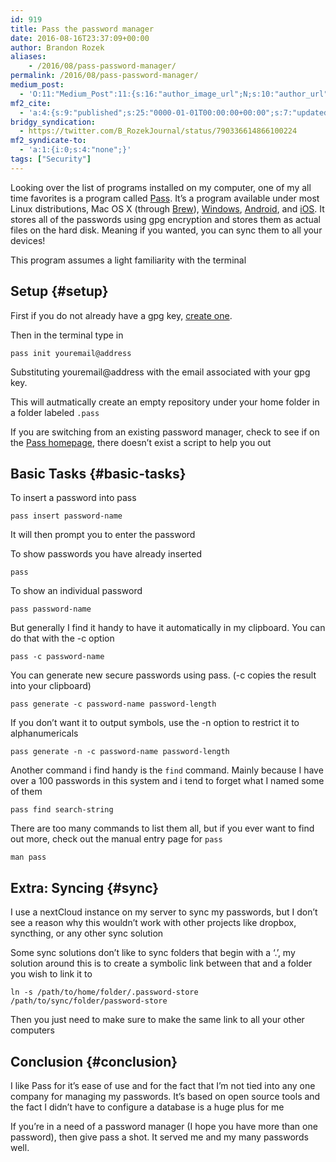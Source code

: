 ```yaml
---
id: 919
title: Pass the password manager
date: 2016-08-16T23:37:09+00:00
author: Brandon Rozek
aliases:
    - /2016/08/pass-password-manager/
permalink: /2016/08/pass-password-manager/
medium_post:
  - 'O:11:"Medium_Post":11:{s:16:"author_image_url";N;s:10:"author_url";N;s:11:"byline_name";N;s:12:"byline_email";N;s:10:"cross_link";s:2:"no";s:2:"id";N;s:21:"follower_notification";s:3:"yes";s:7:"license";s:19:"all-rights-reserved";s:14:"publication_id";s:2:"-1";s:6:"status";s:4:"none";s:3:"url";N;}'
mf2_cite:
  - 'a:4:{s:9:"published";s:25:"0000-01-01T00:00:00+00:00";s:7:"updated";s:25:"0000-01-01T00:00:00+00:00";s:8:"category";a:1:{i:0;s:0:"";}s:6:"author";a:0:{}}'
bridgy_syndication:
  - https://twitter.com/B_RozekJournal/status/790336614866100224
mf2_syndicate-to:
  - 'a:1:{i:0;s:4:"none";}'
tags: ["Security"]
---
```

Looking over the list of programs installed on my computer, one of my all time favorites is a program called [Pass](https://www.passwordstore.org/). It&#8217;s a program available under most Linux distributions, Mac OS X (through [Brew](http://brew.sh/)), [Windows](https://github.com/mbos/Pass4Win), [Android](https://play.google.com/store/apps/details?id=com.zeapo.pwdstore), and [iOS](https://github.com/davidjb/pass-ios#readme). It stores all of the passwords using gpg encryption and stores them as actual files on the hard disk. Meaning if you wanted, you can sync them to all your devices!

This program assumes a light familiarity with the terminal

<!--more-->

## Setup {#setup}

First if you do not already have a gpg key, [create one](http://wooledge.org/~greg/crypto/node41.html).

Then in the terminal type in

    pass init youremail@address

Substituting youremail@address with the email associated with your gpg key.

This will autmatically create an empty repository under your home folder in a folder labeled `.pass`

If you are switching from an existing password manager, check to see if on the [Pass homepage](https://www.passwordstore.org/), there doesn&#8217;t exist a script to help you out

## Basic Tasks {#basic-tasks}

To insert a password into pass

    pass insert password-name

It will then prompt you to enter the password

To show passwords you have already inserted

    pass

To show an individual password

    pass password-name

But generally I find it handy to have it automatically in my clipboard. You can do that with the -c option

    pass -c password-name

You can generate new secure passwords using pass. (-c copies the result into your clipboard)

    pass generate -c password-name password-length

If you don&#8217;t want it to output symbols, use the -n option to restrict it to alphanumericals

    pass generate -n -c password-name password-length

Another command i find handy is the `find` command. Mainly because I have over a 100 passwords in this system and i tend to forget what I named some of them

    pass find search-string

There are too many commands to list them all, but if you ever want to find out more, check out the manual entry page for `pass`

    man pass

## Extra: Syncing {#sync}

I use a nextCloud instance on my server to sync my passwords, but I don&#8217;t see a reason why this wouldn&#8217;t work with other projects like dropbox, syncthing, or any other sync solution

Some sync solutions don&#8217;t like to sync folders that begin with a &#8216;.&#8217;, my solution around this is to create a symbolic link between that and a folder you wish to link it to

    ln -s /path/to/home/folder/.password-store /path/to/sync/folder/password-store

Then you just need to make sure to make the same link to all your other computers

## Conclusion {#conclusion}

I like Pass for it&#8217;s ease of use and for the fact that I&#8217;m not tied into any one company for managing my passwords. It&#8217;s based on open source tools and the fact I didn&#8217;t have to configure a database is a huge plus for me

If you&#8217;re in a need of a password manager (I hope you have more than one password), then give pass a shot. It served me and my many passwords well.